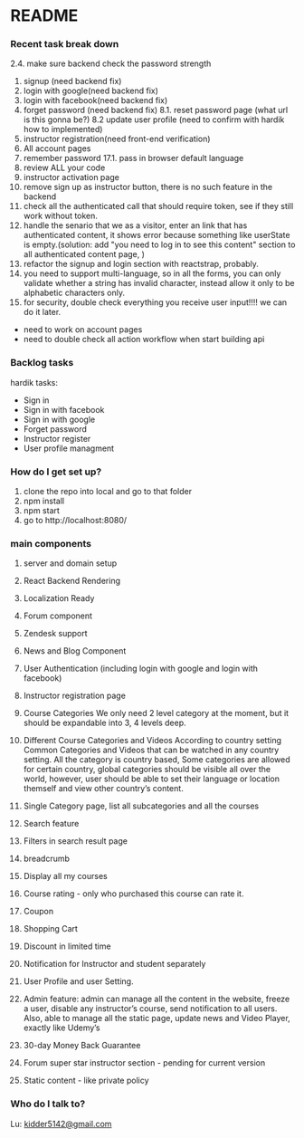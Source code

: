 # README #

### Recent task break down ###

2.4. make sure backend check the password strength

<!-- 5. add input validation in login and signup page. -->
<!-- 16. fix serverError, use a single in one place. -->
1. signup (need backend fix)
6. login with google(need backend fix)
7. login with facebook(need backend fix)
8. forget password (need backend fix)
8.1. reset password page (what url is this gonna be?)
8.2 update user profile (need to confirm with hardik how to implemented)
9. instructor registration(need front-end verification)
12. All account pages
17. remember password
17.1. pass in browser default language
18. review ALL your code 
19. instructor activation page
20. remove sign up as instructor button, there is no such feature in the backend
22. check all the authenticated call that should require token, see if they still work without token.
21. handle the senario that we as a visitor, enter an link that has authenticated content, it shows error because something like userState is empty.(solution: add "you need to log in to see this content" section to all authenticated content page, )
22. refactor the signup and login section with reactstrap, probably.
23. you need to support multi-language, so in all the forms, you can only validate whether a string has invalid character, instead allow it only to be  alphabetic characters only.
24. for security, double check everything you receive user input!!!! we can do it later.
- need to work on account pages
- need to double check all action workflow when start building api


### Backlog tasks ###
hardik tasks:
-  Sign in
-  Sign in with facebook
-  Sign in with google 
-  Forget password
-  Instructor register
-  User profile managment

### How do I get set up? ###
1. clone the repo into local and go to that folder
2. npm install
3. npm start
4. go to http://localhost:8080/

### main components ###
1. server and domain setup
2. React Backend Rendering
3. Localization Ready
4. Forum component
5. Zendesk support
6. News and Blog Component

7. User Authentication (including login with google and login with facebook)
8. Instructor registration page
9. Course Categories
We only need 2 level category at the moment, but it should be expandable into 3, 4 levels deep.
10. Different Course Categories and Videos According to country setting
Common Categories and Videos that can be watched in any country setting.
All the category is country based, Some categories are allowed for certain country, global categories should be visible all over the world, however, user should be able to set their language or location themself and view other country’s content.
11. Single Category page, list all subcategories and all the courses
12. Search feature
13. Filters in search result page
14. breadcrumb
15. Display all my courses
16. Course rating - only who purchased this course can rate it.
17. Coupon
18. Shopping Cart
19. Discount in limited time
20. Notification for Instructor and student separately 
21. User Profile and user Setting.
22. Admin feature: admin can manage all the content in the website, freeze a user, disable any instructor’s course, send notification to all users. Also, able to manage all the static page, update news and 
Video Player, exactly like Udemy’s
23. 30-day Money Back Guarantee
24. Forum super star instructor section - pending for current version
25. Static content - like private policy 



### Who do I talk to? ###

Lu: kidder5142@gmail.com